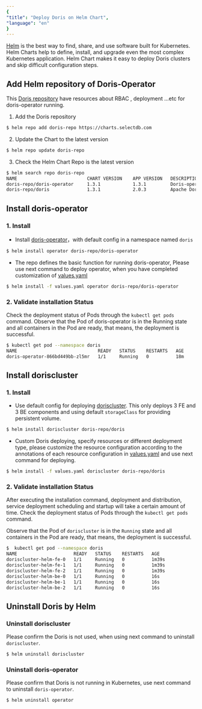 ```yaml
---
{
"title": "Deploy Doris on Helm Chart",
"language": "en"
}
---
```


<!-- 
Licensed to the Apache Software Foundation (ASF) under one
or more contributor license agreements.  See the NOTICE file
distributed with this work for additional information
regarding copyright ownership.  The ASF licenses this file
to you under the Apache License, Version 2.0 (the
"License"); you may not use this file except in compliance
with the License.  You may obtain a copy of the License at

  http://www.apache.org/licenses/LICENSE-2.0

Unless required by applicable law or agreed to in writing,
software distributed under the License is distributed on an
"AS IS" BASIS, WITHOUT WARRANTIES OR CONDITIONS OF ANY
KIND, either express or implied.  See the License for the
specific language governing permissions and limitations
under the License.
-->


[Helm](https://helm.sh/) is the best way to find, share, and use software built for Kubernetes. Helm Charts help to define, install, and upgrade even the most complex Kubernetes application.
Helm Chart makes it easy to deploy Doris clusters and skip difficult configuration steps.

## Add Helm repository of Doris-Operator

This [Doris repository](https://artifacthub.io/packages/search?ts_query_web=doris&sort=relevance&page=1) have resources about RBAC , deployment ...etc for doris-operator running.
1. Add the Doris repository
```Bash
$ helm repo add doris-repo https://charts.selectdb.com
```
2. Update the Chart to the latest version
```Bash
$ helm repo update doris-repo
```
3. Check the Helm Chart Repo is the latest version
```Bash
$ helm search repo doris-repo
NAME                          CHART VERSION    APP VERSION   DESCRIPTION
doris-repo/doris-operator     1.3.1            1.3.1         Doris-operator for doris creat ...
doris-repo/doris              1.3.1            2.0.3         Apache Doris is an easy-to-use ...
```

## Install doris-operator

### 1. Install
- Install [doris-operator](https://artifacthub.io/packages/helm/doris/doris-operator)，with default config  in a namespace named `doris`
```Bash
$ helm install operator doris-repo/doris-operator
```
- The repo defines the basic function for running doris-operator, Please use next command to deploy operator, when you have completed customization of [values.yaml](https://artifacthub.io/packages/helm/doris/doris-operator?modal=values)
```Bash
$ helm install -f values.yaml operator doris-repo/doris-operator 
```
### 2. Validate installation Status
Check the deployment status of Pods through the `kubectl get pods` command.
Observe that the Pod of doris-operator is in the Running state and all containers in the Pod are ready, that means, the deployment is successful.
```Bash
$ kubectl get pod --namespace doris
NAME                              READY   STATUS    RESTARTS   AGE
doris-operator-866bd449bb-zl5mr   1/1     Running   0          18m
```

## Install doriscluster

### 1. Install
- Use default config for deploying [doriscluster](https://artifacthub.io/packages/helm/doris/doris). This only deploys 3 FE and 3 BE components and using default `storageClass` for providing persistent volume.
```Bash
$ helm install doriscluster doris-repo/doris
```
- Custom Doris deploying, specify resources or different deployment type, please customize the resource configuration according to the annotations of each resource configuration in [values.yaml](https://artifacthub.io/packages/helm/doris/doris?modal=values) and use next command for deploying.
```Bash
$ helm install -f values.yaml doriscluster doris-repo/doris 
```
### 2. Validate installation Status
After executing the installation command, deployment and distribution, service deployment scheduling and startup will take a certain amount of time.
Check the deployment status of Pods through the `kubectl get pods` command.

Observe that the Pod of `doriscluster` is in the `Running` state and all containers in the Pod are ready, that means, the deployment is successful.
```Bash
$  kubectl get pod --namespace doris
NAME                     READY   STATUS    RESTARTS   AGE
doriscluster-helm-fe-0   1/1     Running   0          1m39s
doriscluster-helm-fe-1   1/1     Running   0          1m39s
doriscluster-helm-fe-2   1/1     Running   0          1m39s
doriscluster-helm-be-0   1/1     Running   0          16s
doriscluster-helm-be-1   1/1     Running   0          16s
doriscluster-helm-be-2   1/1     Running   0          16s
```

## Uninstall Doris by Helm

### Uninstall doriscluster
Please confirm the Doris is not used, when using next command to uninstall `doriscluster`.
```bash
$ helm uninstall doriscluster
```
### Uninstall doris-operator
Please confirm that Doris is not running in Kubernetes, use next command to uninstall `doris-operator`.
```bash
$ helm uninstall operator
```